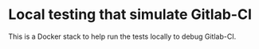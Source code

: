 # Local testing that simulate Gitlab-CI

This is a Docker stack to help run the tests locally to debug Gitlab-CI.
